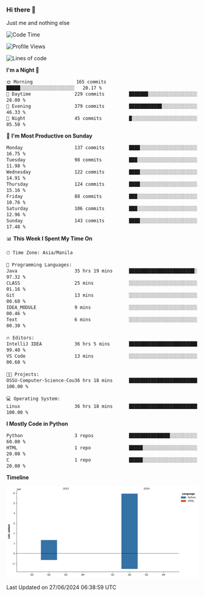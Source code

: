 ### Hi there 👋

Just me and nothing else


<!--START_SECTION:waka-->
![Code Time](http://img.shields.io/badge/Code%20Time-448%20hrs%2024%20mins-blue)

![Profile Views](http://img.shields.io/badge/Profile%20Views-24-blue)

![Lines of code](https://img.shields.io/badge/From%20Hello%20World%20I%27ve%20Written-7.3%20million%20lines%20of%20code-blue)

**I'm a Night 🦉** 

```text
🌞 Morning                165 commits         █████░░░░░░░░░░░░░░░░░░░░   20.17 % 
🌆 Daytime                229 commits         ███████░░░░░░░░░░░░░░░░░░   28.00 % 
🌃 Evening                379 commits         ████████████░░░░░░░░░░░░░   46.33 % 
🌙 Night                  45 commits          █░░░░░░░░░░░░░░░░░░░░░░░░   05.50 % 
```
📅 **I'm Most Productive on Sunday** 

```text
Monday                   137 commits         ████░░░░░░░░░░░░░░░░░░░░░   16.75 % 
Tuesday                  98 commits          ███░░░░░░░░░░░░░░░░░░░░░░   11.98 % 
Wednesday                122 commits         ████░░░░░░░░░░░░░░░░░░░░░   14.91 % 
Thursday                 124 commits         ████░░░░░░░░░░░░░░░░░░░░░   15.16 % 
Friday                   88 commits          ███░░░░░░░░░░░░░░░░░░░░░░   10.76 % 
Saturday                 106 commits         ███░░░░░░░░░░░░░░░░░░░░░░   12.96 % 
Sunday                   143 commits         ████░░░░░░░░░░░░░░░░░░░░░   17.48 % 
```


📊 **This Week I Spent My Time On** 

```text
🕑︎ Time Zone: Asia/Manila

💬 Programming Languages: 
Java                     35 hrs 19 mins      ████████████████████████░   97.32 % 
CLASS                    25 mins             ░░░░░░░░░░░░░░░░░░░░░░░░░   01.16 % 
Git                      13 mins             ░░░░░░░░░░░░░░░░░░░░░░░░░   00.60 % 
IDEA_MODULE              9 mins              ░░░░░░░░░░░░░░░░░░░░░░░░░   00.46 % 
Text                     6 mins              ░░░░░░░░░░░░░░░░░░░░░░░░░   00.30 % 

🔥 Editors: 
IntelliJ IDEA            36 hrs 5 mins       █████████████████████████   99.40 % 
VS Code                  13 mins             ░░░░░░░░░░░░░░░░░░░░░░░░░   00.60 % 

🐱‍💻 Projects: 
OSSU-Computer-Science-Cou36 hrs 18 mins      █████████████████████████   100.00 % 

💻 Operating System: 
Linux                    36 hrs 18 mins      █████████████████████████   100.00 % 
```

**I Mostly Code in Python** 

```text
Python                   3 repos             ███████████████░░░░░░░░░░   60.00 % 
HTML                     1 repo              █████░░░░░░░░░░░░░░░░░░░░   20.00 % 
C                        1 repo              █████░░░░░░░░░░░░░░░░░░░░   20.00 % 
```



**Timeline**

![Lines of Code chart](https://raw.githubusercontent.com/brutist/brutist/main/assets/bar_graph.png)


 Last Updated on 27/06/2024 06:38:59 UTC
<!--END_SECTION:waka-->
